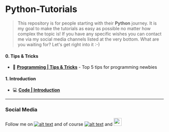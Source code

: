 Python-Tutorials
================

> This repository is for people starting with their **Python** journey. 
> It is my goal to make the tutorials as easy as possible no matter how complex the topic is! 
> If you have any specific wishes you can contact me via my social media channels listed at the very bottom. 
> What are you waiting for? Let's get right into it :-)

#### 0. Tips & Tricks

- 📗 **[Programming | Tips & Tricks](https://github.com/jousefm/Python-Tutorials/blob/master/TipsNTricks.ipynb)** - Top 5 tips for programming newbies

#### 1. Introduction

- 💻 **[Code | Introduction](https://github.com/jousefm/Python-Tutorials/blob/master/Projects/Intro.ipynb)**

------

### Social Media

[1.1]: http://i.imgur.com/tXSoThF.png (twitter icon with padding)
<!--[2.1]: <img src="https://images.vogue.it/wp-content/uploads/2016/05/12161706/squared19-320x400.jpg" width="25">-->
[6.1]: http://i.imgur.com/0o48UoR.png (github icon with padding)


[1.2]: http://i.imgur.com/wWzX9uB.png (twitter icon without padding)
[6.2]: http://i.imgur.com/9I6NRUm.png (github icon without padding)

[1]: https://twitter.com/Jousefm2
[2]: https://www.instagram.com/jousefmrd/
[6]: https://github.com/jousefm


Follow me on [![alt text][1.1]][1] and of course [![alt text][6.1]][6] 
and [<img src="https://images.vogue.it/wp-content/uploads/2016/05/12161706/squared19-320x400.jpg" width="25">][2] 